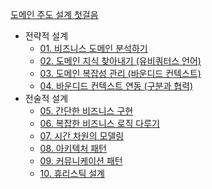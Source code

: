 [도메인 주도 설계 첫걸음](https://books.google.co.kr/books?id=rEMtzwEACAAJ&dq=%EB%8F%84%EB%A9%94%EC%9D%B8+%EC%A3%BC%EB%8F%84+%EC%84%A4%EA%B3%84+%EC%B2%AB%EA%B1%B8%EC%9D%8C&hl=ko&sa=X&redir_esc=y)

* 전략적 설계
  * [01. 비즈니스 도메인 분석하기](./01.%20비즈니스%20도메인%20분석하기.md)
  * [02. 도메인 지식 찾아내기 (유비쿼터스 언어)](./02.%20도메인%20지식%20찾아내기%20(유비쿼터스%20언어).md)
  * [03. 도메인 복잡성 관리 (바운디드 컨텍스트)](./03.%20도메인%20복잡성%20관리%20(바운디드%20컨테스트).md)
  * [04. 바운디드 컨텍스트 연동 (구분과 협력)](./04.%20바운디드%20컨텍스트%20연동%20(구분과%20협력).md)
* 전술적 설계
  * [05. 간단한 비즈니스 구현](./05.%20간단한%20비즈니스%20구현.md)
  * [06. 복잡한 비즈니스 로직 다루기](./06.%20복잡한%20비즈니스%20로직%20다루기.md)
  * [07. 시간 차원의 모델링](./07.%20시간%20차원의%20모델링.md)
  * [08. 아키텍처 패턴](./08.%20아키텍처%20패턴.md)
  * [09. 커뮤니케이션 패턴](./09.%20커뮤니케이션%20패턴.md)
  * [10. 휴리스틱 설계](./10.%20휴리스틱%20설계.md)
